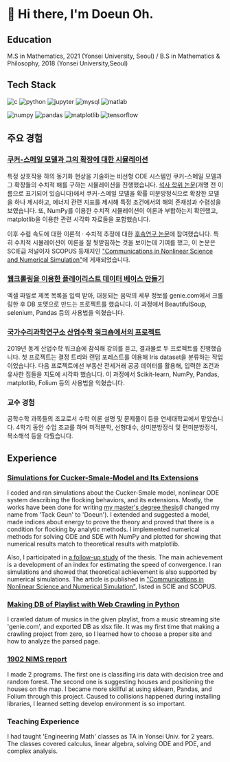# :wave: Hi there, I'm Doeun Oh.

## Education
M.S in Mathematics, 2021 (Yonsei University, Seoul) / B.S in Mathematics & Philosophy, 2018 (Yonsei University,Seoul)

## Tech Stack
![c](https://img.shields.io/badge/C-a8b9cc?style=flat-square&logo=c&logoColor=black) ![python](https://img.shields.io/badge/Python-3776ab?style=flat-square&logo=python&logoColor=white) ![jupyter](https://img.shields.io/badge/Jupyter-f37626?style=flat-square&logo=jupyter&logoColor=white) ![mysql](https://img.shields.io/badge/mysql-4479A1?style=flat-square&logo=mysql&logoColor=white) ![matlab](https://img.shields.io/badge/MATLAB-0076a8?style=flat-square&logo=mathworks&logoColor=white)

![numpy](https://img.shields.io/badge/NumPy-013243?style=flat-square&logo=numpy&logoColor=white) ![pandas](https://img.shields.io/badge/pandas-150458?style=flat-square&logo=pandas&logoColor=white) ![matplotlib](https://img.shields.io/badge/matplotlib-11557c?style=flat-square) ![tensorflow](https://img.shields.io/badge/TensorFlow-ff6f00?style=flat-square&logo=tensorflow&logoColor=white)

## 주요 경험
### [쿠커-스메일 모델과 그의 확장에 대한 시뮬레이션](https://github.com/neulbo-187/Cucker-Smale-Model)
특정 상호작용 하의 동기화 현상을 기술하는 비선형 ODE 시스템인 쿠커-스메일 모델과 그 확장들의 수치적 해를 구하는 시뮬레이션을 진행했습니다. [석사 학위 논문](http://www.riss.kr/search/detail/DetailView.do?p_mat_type=be54d9b8bc7cdb09&control_no=c40c7fb1b28114ebffe0bdc3ef48d419)(개명 전 이름으로 표기되어 있습니다)에서 쿠커-스메일 모델을 확률 미분방정식으로 확장한 모델을 하나 제시하고, 에너지 관련 지표를 제시해 특정 조건에서의 해의 존재성과 수렴성을 보였습니다. 또, NumPy를 이용한 수치적 시뮬레이션이 이론과 부합하는지 확인했고, matplotlib을 이용한 관련 시각화 자료들을 포함했습니다. 

이후 수렴 속도에 대한 이론적 · 수치적 추정에 대한 [후속연구 논문](https://arxiv.org/abs/2105.07353)에 참여했습니다. 특히 수치적 시뮬레이션이 이론을 잘 뒷받침하는 것을 보이는데 기여를 했고, 이 논문은 SCIE급 저널이자 SCOPUS 등재지인 ["Communications in Nonlinear Science and Numerical Simulation"](https://www.sciencedirect.com/science/article/pii/S1007570422001265?dgcid=coauthor)에 게재되었습니다.

### [웹크롤링을 이용한 플레이리스트 데이터 베이스 만들기](https://github.com/neulbo-187/making-DB-with-crawling)
엑셀 파일로 제목 목록을 입력 받아, 대응되는 음악의 세부 정보를 genie.com에서 크롤링한 후 DB 포맷으로 만드는 프로젝트를 했습니다. 이 과정에서 BeautifulSoup, selenium, Pandas 등의 사용법을 익혔습니다.

### [국가수리과학연구소 산업수학 워크숍에서의 프로젝트](https://github.com/neulbo-187/1902-NIMS-report)
2019년 동계 산업수학 워크숍에 참석해 강의를 듣고, 결과물로 두 프로젝트를 진행했습니다. 첫 프로젝트는 결정 트리와 랜덤 포레스트를 이용해 Iris dataset을 분류하는 작업이었습니다. 다음 프로젝트에선 부동산 전세거래 공공 데이터를 활용해, 입력한 조건과 유사한 집들을 지도에 시각화 했습니다. 이 과정에서 Scikit-learn, NumPy, Pandas, matplotlib, Folium 등의 사용법을 익혔습니다.

### 교수 경험
공학수학 과목들의 조교로서 수학 이론 설명 및 문제풀이 등을 연세대학교에서 맡았습니다. 4학기 동안 수업 조교를 하며 미적분학, 선형대수, 상미분방정식 및 편미분방정식, 복소해석 등을 다뤘습니다.

## Experience
### [Simulations for Cucker-Smale-Model and Its Extensions](https://github.com/neulbo-187/Cucker-Smale-Model)
I coded and ran simulations about the Cucker-Smale model, nonlinear ODE system describing the flocking behaviors, and its extensions. Mostly, the works have been done for writing [my master's degree thesis](http://www.riss.kr/search/detail/DetailView.do?p_mat_type=be54d9b8bc7cdb09&control_no=c40c7fb1b28114ebffe0bdc3ef48d419)(I changed my name from 'Tack Geun' to 'Doeun'). I extended and suggested a model, made indices about energy to prove the theory and proved that there is a condition for flocking by analytic methods. I implemented numerical methods for solving ODE and SDE with NumPy and plotted for showing that numerical results match to theoretical results with matplotlib.

Also, I participated in [a follow-up study](https://arxiv.org/abs/2105.07353) of the thesis. The main achievement is a development of an index for estimating the speed of convergence. I ran simulations and showed that theoretical achievement is also supported by numerical simulations. The article is published in ["Communications in Nonlinear Science and Numerical Simulation"](https://www.sciencedirect.com/science/article/pii/S1007570422001265?dgcid=coauthor), listed in SCIE and SCOPUS. 

### [Making DB of Playlist with Web Crawling in Python](https://github.com/neulbo-187/making-DB-with-crawling)
I crawled datum of musics in the given playlist, from a music streaming site 'genie.com', and exported DB as xlsx file. It was my first time that making a crawling project from zero, so I learned how to choose a proper site and how to analyze the parsed page.

### [1902 NIMS report](https://github.com/neulbo-187/1902-NIMS-report)
I made 2 programs. The first one is classifing iris data with decision tree and random forest. The second one is suggesting houses and positioning the houses on the map. I became more skillful at using sklearn, Pandas, and Folium through this project. Caused to collisions happened during installing libraries, I learned setting develop environment is so important. 

### Teaching Experience
I had taught 'Engineering Math' classes as TA in Yonsei Univ. for 2 years. The classes covered calculus, linear algebra, solving ODE and PDE, and complex analysis. 



<!--
**neulbo-187/neulbo-187** is a ✨ _special_ ✨ repository because its `README.md` (this file) appears on your GitHub profile.

Here are some ideas to get you started:

- 🔭 I’m currently working on ...
- 🌱 I’m currently learning ...
- 👯 I’m looking to collaborate on ...
- 🤔 I’m looking for help with ...
- 💬 Ask me about ...
- 📫 How to reach me: ...
- 😄 Pronouns: ...
- ⚡ Fun fact: ...
-->
